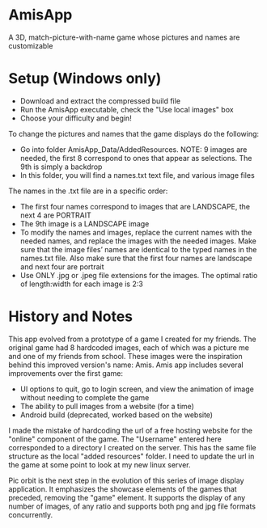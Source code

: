 # AmisApp
A 3D, match-picture-with-name game whose pictures and names are customizable

Setup (Windows only)
=

- Download and extract the compressed build file
- Run the AmisApp executable, check the "Use local images" box
- Choose your difficulty and begin!

To change the pictures and names that the game displays do the following:
- Go into folder AmisApp_Data/AddedResources. NOTE: 9 images are needed, the first 8 correspond to ones that appear as selections. The 9th is simply a backdrop
- In this folder, you will find a names.txt text file, and various image files

The names in the .txt file are in a specific order: 
- The first four names correspond to images that are LANDSCAPE, the next 4 are PORTRAIT
- The 9th image is a LANDSCAPE image
- To modify the names and images, replace the current names with the needed names, and replace the images with the needed images. Make sure that the image files’ names are identical to the typed names in the names.txt file. Also make sure that the first four names are landscape and next four are portrait
- Use ONLY .jpg or .jpeg file extensions for the images. The optimal ratio of length:width for each image is 2:3

History and Notes
=

This app evolved from a prototype of a game I created for my friends. The original game had 8 hardcoded images, each of which was a picture me and one of my friends from school. These images were the inspiration behind this improved version's name: Amis. Amis app includes several improvements over the first game: 
- UI options to quit, go to login screen, and view the animation of image without needing to complete the game
- The ability to pull images from a website (for a time)
- Android build (deprecated, worked based on the website)

I made the mistake of hardcoding the url of a free hosting website for the "online" component of the game. The "Username" entered here corresponded to a directory I created on the server. This has the same file structure as the local "added resources" folder. I need to update the url in the game at some point to look at my new linux server.

Pic orbit is the next step in the evolution of this series of image display application. It emphasizes the showcase elements of the games that preceded, removing the "game" element. It supports the display of any number of images, of any ratio and supports both png and jpg file formats concurrently.
